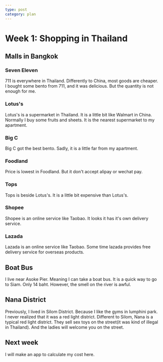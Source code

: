 ```yaml
---
type: post
category: plan
---
```

# Week 1: Shopping in Thailand

## Malls in Bangkok

### Seven Eleven

711 is everywhere in Thailand. Differently to China, most goods are cheaper. I bought some bento from 711, and it was delicious. But the quantity is not enough for me.

### Lotus's

Lotus's is a supermarket in Thailand. It is a little bit like Walmart in China. Normally I buy some fruits and sheets. It is the nearest supermarket to my apartment.

### Big C

Big C got the best bento. Sadly, it is a little far from my apartment.

### Foodland

Price is lowest in Foodland. But it don't accept alipay or wechat pay.

### Tops

Tops is beside Lotus's. It is a little bit expensive than Lotus's.

### Shopee

Shopee is an online service like Taobao. It looks it has it's own delivery service.

### Lazada

Lazada is an online service like Taobao. Some time lazada provides free delivery service for overseas products.

## Boat Bus

I live near Asoke Pier. Meaning I can take a boat bus. It is a quick way to go to Siam. Only 14 baht. However, the smell on the river is awful.

## Nana District

Previously, I lived in Silom District. Because I like the gyms in lumphini park. I never realized that it was a red light district. Different to Silom, Nana is a typical red light district. They sell sex toys on the street(it was kind of illegal in Thailand). And the ladies will welcome you on the street. 

## Next week

I will make an app to calculate my cost here.
